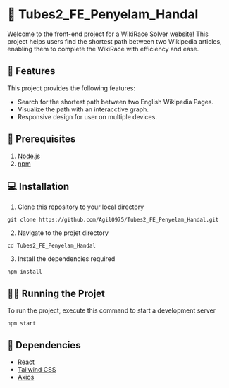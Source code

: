 # 🤿 Tubes2_FE_Penyelam_Handal

Welcome to the front-end project for a WikiRace Solver website! This project helps users find the shortest path between two Wikipedia articles, enabling them to complete the WikiRace with efficiency and ease.

## 🧐 Features

This project provides the following features:

- Search for the shortest path between two English Wikipedia Pages.
- Visualize the path with an interacctive graph.
- Responsive design for user on multiple devices.

## 📝 Prerequisites

1. [Node.js](https://nodejs.org/)
2. [npm](https://www.npmjs.com/)

## 💻 Installation

1. Clone this repository to your local directory

```
git clone https://github.com/Agil0975/Tubes2_FE_Penyelam_Handal.git
```

2. Navigate to the projet directory

```
cd Tubes2_FE_Penyelam_Handal
```

3. Install the dependencies required

```
npm install
```

## 🏃‍♂️ Running the Projet

To run the project, execute this command to start a development server

```
npm start
```

## 🦾 Dependencies

- [React](https://reactjs.org/)
- [Tailwind CSS](https://tailwindcss.com/)
- [Axios](https://axios-http.com/)
